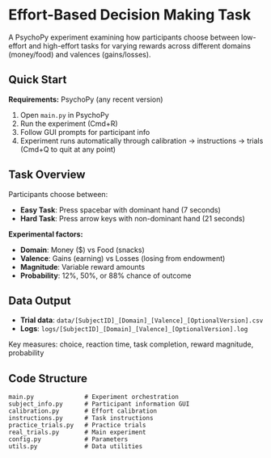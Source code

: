 # Effort-Based Decision Making Task

A PsychoPy experiment examining how participants choose between low-effort and high-effort tasks for varying rewards across different domains (money/food) and valences (gains/losses).

## Quick Start

**Requirements:** PsychoPy (any recent version)

1. Open `main.py` in PsychoPy
2. Run the experiment (Cmd+R)
3. Follow GUI prompts for participant info
4. Experiment runs automatically through calibration → instructions → trials (Cmd+Q to quit at any point)

## Task Overview

Participants choose between:
- **Easy Task**: Press spacebar with dominant hand (7 seconds)
- **Hard Task**: Press arrow keys with non-dominant hand (21 seconds)

**Experimental factors:**
- **Domain**: Money ($) vs Food (snacks)
- **Valence**: Gains (earning) vs Losses (losing from endowment)
- **Magnitude**: Variable reward amounts
- **Probability**: 12%, 50%, or 88% chance of outcome

## Data Output

- **Trial data**: `data/[SubjectID]_[Domain]_[Valence]_[OptionalVersion].csv`
- **Logs**: `logs/[SubjectID]_[Domain]_[Valence]_[OptionalVersion].log`

Key measures: choice, reaction time, task completion, reward magnitude, probability

## Code Structure

```
main.py              # Experiment orchestration
subject_info.py      # Participant information GUI
calibration.py       # Effort calibration
instructions.py      # Task instructions
practice_trials.py   # Practice trials
real_trials.py       # Main experiment
config.py            # Parameters
utils.py             # Data utilities
```
